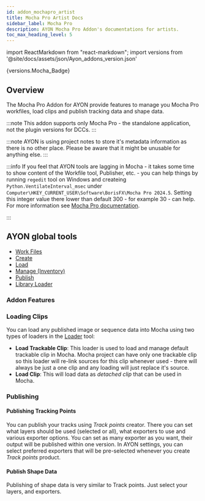 ```yaml
---
id: addon_mochapro_artist
title: Mocha Pro Artist Docs
sidebar_label: Mocha Pro
description: AYON Mocha Pro Addon's documentations for artists.
toc_max_heading_level: 5
---
```


import ReactMarkdown from "react-markdown";
import versions from '@site/docs/assets/json/Ayon_addons_version.json'

<ReactMarkdown>
{versions.Mocha_Badge}
</ReactMarkdown>

## Overview

The Mocha Pro Addon for AYON provide features to manage you Mocha Pro workfiles, load clips and
publish tracking data and shape data.

:::note
This addon supports only Mocha Pro - the standalone application, not the plugin versions for DCCs.
:::

:::note
AYON is using project notes to store it's metadata information as there is no other place. Please
be aware that it might be unusable for anything else.
:::

:::info
If you feel that AYON tools are lagging in Mocha - it takes some time to show content of the
Workfile tool, Publisher, etc. - you can help things by running `regedit` tool on Windows and
createing `Python.VentilateInterval_msec` under `Computer\HKEY_CURRENT_USER\Software\BorisFX\Mocha Pro 2024.5`. Setting this integer value there lower than default 300 - for example 30 - can help. For more information see [Mocha Pro documentation](https://borisfx.com/documentation/mocha/12.0.0/python-guide/#_optimizing_threaded_python_in_mocha).

:::


## AYON global tools

- [Work Files](artist_tools_workfiles.md)
- [Create](artist_tools_creator.md)
- [Load](artist_tools_loader.md)
- [Manage (Inventory)](artist_tools_inventory.md)
- [Publish](artist_tools_publisher.md)
- [Library Loader](artist_tools_library_loader.md)

### Addon Features

### Loading Clips

You can load any published image or sequence data into Mocha using two types of loaders in the
[Loader](artist_tools_loader.md) tool:

- **Load Trackable Clip**: This loader is used to load and manage default trackable clip in Mocha.
    Mocha project can have only one trackable clip so this loader will re-link sources for this clip
    whenever used - there will always be just a one clip and any loading will just replace it's source.
- **Load Clip**: This will load data as *detached clip* that can be used in Mocha.


### Publishing

#### Publishing Tracking Points

You can publish your tracks using *Track points* creator. There you can set what layers should be used (selected or all), what exporters to use and various exporter options. You can set as many exporter as you want, their output will be published within one version. In AYON settings, you can select preferred
exporters that will be pre-selected whenever you create *Track points* product.

#### Publish Shape Data

Publishing of shape data is very similar to Track points. Just select your layers, and exporters.
